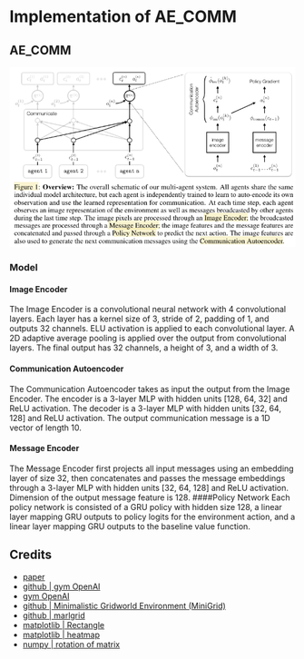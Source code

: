 # Implementation of AE_COMM

## AE_COMM

![](static/overview.png)

### Model
#### Image Encoder 
The Image Encoder is a convolutional neural network with 4 convolutional layers.
Each layer has a kernel size of 3, stride of 2, padding of 1, and outputs 32 channels. ELU activation
is applied to each convolutional layer. A 2D adaptive average pooling is applied over the output from
convolutional layers. The final output has 32 channels, a height of 3, and a width of 3.
#### Communication Autoencoder 
The Communication Autoencoder takes as input the output from
the Image Encoder. The encoder is a 3-layer MLP with hidden units [128, 64, 32] and ReLU
activation. The decoder is a 3-layer MLP with hidden units [32, 64, 128] and ReLU activation. The
output communication message is a 1D vector of length 10.
#### Message Encoder 
The Message Encoder first projects all input messages using an embedding
layer of size 32, then concatenates and passes the message embeddings through a 3-layer MLP with
hidden units [32, 64, 128] and ReLU activation. Dimension of the output message feature is 128.
####Policy Network 
Each policy network is consisted of a GRU policy with hidden size 128, a linear
layer mapping GRU outputs to policy logits for the environment action, and a linear layer mapping
GRU outputs to the baseline value function.

## Credits 

- [paper](https://arxiv.org/pdf/2110.15349.pdf)
- [github | gym OpenAI](https://github.com/Arseni1919/Learning_Gym_OpenAI#the-environment)
- [gym OpenAI](https://gym.openai.com/envs/#classic_control)
- [github | Minimalistic Gridworld Environment (MiniGrid)](https://github.com/maximecb/gym-minigrid)
- [github | marlgrid](https://github.com/kandouss/marlgrid)
- [matplotlib | Rectangle](https://matplotlib.org/3.5.1/api/_as_gen/matplotlib.patches.Rectangle.html#matplotlib.patches.Rectangle)
- [matplotlib | heatmap](https://matplotlib.org/stable/gallery/images_contours_and_fields/image_annotated_heatmap.html)
- [numpy | rotation of matrix](https://numpy.org/doc/stable/reference/generated/numpy.rot90.html)
